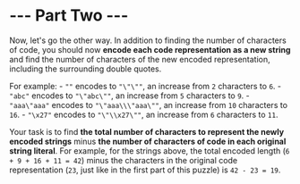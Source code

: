 # --- Part Two ---

Now, let's go the other way.  In addition to finding the number of characters of code, you should now **encode each code representation as a new string** and find the number of characters of the new encoded representation, including the surrounding double quotes.

For example:
    - `""` encodes to `"\"\""`, an increase from `2` characters to `6`.
    - `"abc"` encodes to `"\"abc\""`, an increase from `5` characters to `9`.
    - `"aaa\"aaa"` encodes to `"\"aaa\\\"aaa\""`, an increase from `10` characters to `16`.
    - `"\x27"` encodes to `"\"\\x27\""`, an increase from `6` characters to `11`.

Your task is to find **the total number of characters to represent the newly encoded strings** minus **the number of characters of code in each original string literal**. For example, for the strings above, the total encoded length (`6 + 9 + 16 + 11 = 42`) minus the characters in the original code representation (`23`, just like in the first part of this puzzle) is `42 - 23 = 19`.
